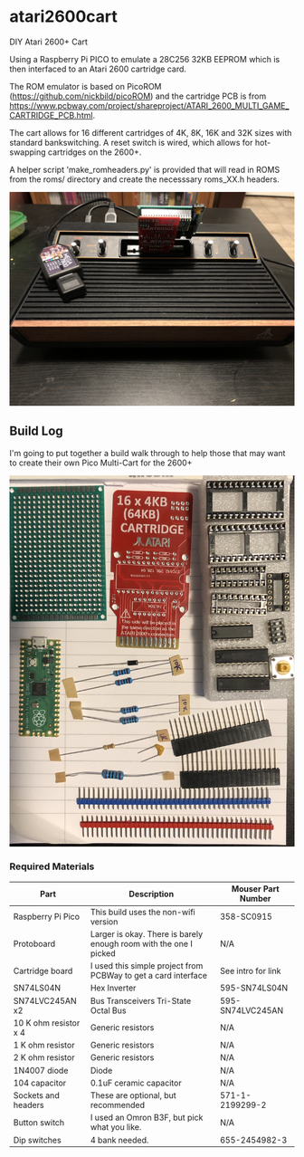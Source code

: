 # atari2600cart
DIY Atari 2600+ Cart

Using a Raspberry Pi PICO to emulate a 28C256 32KB EEPROM which is then interfaced to an Atari 2600 cartridge card.

The ROM emulator is based on PicoROM (https://github.com/nickbild/picoROM) and the cartridge PCB is from https://www.pcbway.com/project/shareproject/ATARI_2600_MULTI_GAME_CARTRIDGE_PCB.html.

The cart allows for 16 different cartridges of 4K, 8K, 16K and 32K sizes with standard bankswitching.  A reset switch is wired, which allows for hot-swapping cartridges on the 2600+.

A helper script 'make_romheaders.py' is provided that will read in ROMS from the roms/ directory and create the necesssary roms_XX.h headers.

![Alt Final Product in an Atari 2600+](pics/IMG_6257.png)


## Build Log

I'm going to put together a build walk through to help those that may want to create their own Pico Multi-Cart for the 2600+

![Alt Picture of Required Materials](pics/IMG_6307.png)

### Required Materials

| Part | Description | Mouser Part Number |  
| ----- | ----------- | -------------------|   
| Raspberry Pi Pico | This build uses the non-wifi version |  358-SC0915 |  
| Protoboard        | Larger is okay.  There is barely enough room with the one I picked |  N/A |  
| Cartridge board   | I used this simple project from PCBWay to get a card interface | See intro for link |  
| SN74LS04N         | Hex Inverter | 595-SN74LS04N |  
| SN74LVC245AN x2 | Bus Transceivers Tri-State Octal Bus | 595-SN74LVC245AN |  
| 10 K ohm resistor x 4 | Generic resistors | N/A |  
| 1 K ohm resistor | Generic resistors | N/A |  
| 2 K ohm resistor | Generic resistors | N/A |  
| 1N4007 diode     | Diode | N/A |  
| 104 capacitor | 0.1uF ceramic capacitor | N/A |  
| Sockets and headers | These are optional, but recommended | 571-1-2199299-2  |  
| Button switch | I used an Omron B3F, but pick what you like. | N/A |
| Dip switches | 4 bank needed.  | 655-2454982-3 | 

